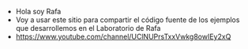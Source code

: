 - Hola soy Rafa
- Voy a usar este sitio para compartir el código fuente de los ejemplos que desarrollemos en el Laboratorio de Rafa
- https://www.youtube.com/channel/UClNUPrsTxxVwkg8owIEy2xQ
